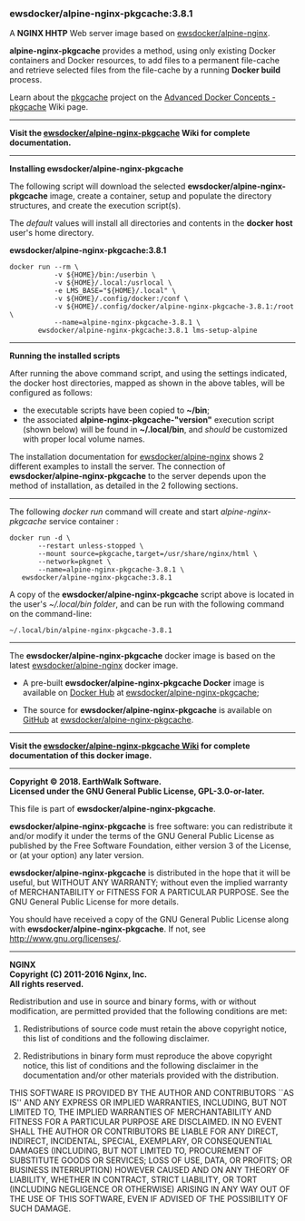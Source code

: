 ### ewsdocker/alpine-nginx-pkgcache:3.8.1  
A **NGINX HHTP** Web server image based on [ewsdocker/alpine-nginx](https://github.com/ewsdocker/alpine-nginx).  

**alpine-nginx-pkgcache** provides a method, using only existing Docker containers and Docker resources, to add files to a permanent file-cache and retrieve selected files from the file-cache by a running **Docker build** process.  

Learn about the [pkgcache](https://github.com/ewsdocker/ewsdocker.github.io/wiki/pkgcache") project on the [Advanced Docker Concepts - pkgcache](https://github.com/ewsdocker/ewsdocker.github.io/wiki/pkgcache) Wiki page.  

____  
**Visit the [ewsdocker/alpine-nginx-pkgcache](https://github.com/ewsdocker/alpine-nginx-pkgcache/wiki) Wiki for complete documentation.**  
____  

**Installing ewsdocker/alpine-nginx-pkgcache**  

The following script will download the selected **ewsdocker/alpine-nginx-pkgcache** image, create a container, setup and populate the directory structures, and create the execution script(s).  

The _default_ values will install all directories and contents in the **docker host** user's home directory.  

**ewsdocker/alpine-nginx-pkgcache:3.8.1**
  
    docker run --rm \
               -v ${HOME}/bin:/userbin \
               -v ${HOME}/.local:/usrlocal \
               -e LMS_BASE="${HOME}/.local" \
               -v ${HOME}/.config/docker:/conf \
               -v ${HOME}/.config/docker/alpine-nginx-pkgcache-3.8.1:/root \
               --name=alpine-nginx-pkgcache-3.8.1 \
           ewsdocker/alpine-nginx-pkgcache:3.8.1 lms-setup-alpine  

____  

**Running the installed scripts**

After running the above command script, and using the settings indicated, the docker host directories, mapped as shown in the above tables, will be configured as follows:

 - the executable scripts have been copied to **~/bin**;  
 - the associated **alpine-nginx-pkgcache-"version"** execution script (shown below) will be found in **~/.local/bin**, and _should_ be customized with proper local volume names.  

The installation documentation for [ewsdocker/alpine-nginx]() shows 2 different examples to install the server.  The connection of **ewsdocker/alpine-nginx-pkgcache** to the server depends upon the method of installation, as detailed in the 2 following sections.  

____  

The following _docker run_ command will create and start _alpine-nginx-pkgcache_ service container :

    docker run -d \
           --restart unless-stopped \
           --mount source=pkgcache,target=/usr/share/nginx/html \
           --network=pkgnet \
           --name=alpine-nginx-pkgcache-3.8.1 \
       ewsdocker/alpine-nginx-pkgcache:3.8.1  
  
A copy of the **ewsdocker/alpine-nginx-pkgcache** script above is located in the user's _~/.local/bin folder_, and can be run with the following command on the command-line:

    ~/.local/bin/alpine-nginx-pkgcache-3.8.1  

____  

The **ewsdocker/alpine-nginx-pkgcache** docker image is based on the latest [ewsdocker/alpine-nginx](https://github.com/ewsdocker/alpine-nginx/wiki) docker image.  

- A pre-built **ewsdocker/alpine-nginx-pkgcache Docker** image is available on [Docker Hub](https://hub.docker.com) at [ewsdocker/alpine-nginx-pkgcache](https://hub.docker.com/r/ewsdocker/alpine-nginx-pkgcache/);

- The source for **ewsdocker/alpine-nginx-pkgcache** is available on [GitHub](https://github.com/) at [ewsdocker/alpine-nginx-pkgcache](https://github.com/ewsdocker/alpine-nginx-pkgcache).  

____  

**Visit the [ewsdocker/alpine-nginx-pkgcache Wiki](https://github.com/ewsdocker/alpine-nginx-pkgcache/wiki/QuickStart) for complete documentation of this docker image.**  
____  

**Copyright © 2018. EarthWalk Software.**  
**Licensed under the GNU General Public License, GPL-3.0-or-later.**  

This file is part of **ewsdocker/alpine-nginx-pkgcache**.  

**ewsdocker/alpine-nginx-pkgcache** is free software: you can redistribute 
it and/or modify it under the terms of the GNU General Public License 
as published by the Free Software Foundation, either version 3 of the 
License, or (at your option) any later version.  

**ewsdocker/alpine-nginx-pkgcache** is distributed in the hope that it will 
be useful, but WITHOUT ANY WARRANTY; without even the implied warranty 
of MERCHANTABILITY or FITNESS FOR A PARTICULAR PURPOSE.  See the
GNU General Public License for more details.  

You should have received a copy of the GNU General Public License
along with **ewsdocker/alpine-nginx-pkgcache**.  If not, see 
<http://www.gnu.org/licenses/>.  

____  

**NGINX**  
**Copyright (C) 2011-2016 Nginx, Inc.**  
**All rights reserved.**  

Redistribution and use in source and binary forms, with or without modification, are permitted provided that the following conditions are met:  

1. Redistributions of source code must retain the above copyright notice, this list of conditions and the following disclaimer.  

1. Redistributions in binary form must reproduce the above copyright notice, this list of conditions and the following disclaimer in the documentation and/or other materials provided with the distribution.  

THIS SOFTWARE IS PROVIDED BY THE AUTHOR AND CONTRIBUTORS ``AS IS'' AND ANY EXPRESS OR IMPLIED WARRANTIES, INCLUDING, BUT NOT LIMITED TO, THE IMPLIED WARRANTIES OF MERCHANTABILITY AND FITNESS FOR A PARTICULAR PURPOSE ARE DISCLAIMED. IN NO EVENT SHALL THE AUTHOR OR CONTRIBUTORS BE LIABLE FOR ANY DIRECT, INDIRECT, INCIDENTAL, SPECIAL, EXEMPLARY, OR CONSEQUENTIAL DAMAGES (INCLUDING, BUT NOT LIMITED TO, PROCUREMENT OF SUBSTITUTE GOODS OR SERVICES; LOSS OF USE, DATA, OR PROFITS; OR BUSINESS INTERRUPTION) HOWEVER CAUSED AND ON ANY THEORY OF LIABILITY, WHETHER IN CONTRACT, STRICT LIABILITY, OR TORT (INCLUDING NEGLIGENCE OR OTHERWISE) ARISING IN ANY WAY OUT OF THE USE OF THIS SOFTWARE, EVEN IF ADVISED OF THE POSSIBILITY OF SUCH DAMAGE.  

